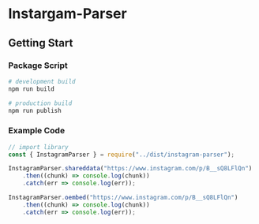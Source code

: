 # Instargam-Parser
## Getting Start
### Package Script
```bash
# development build
npm run build

# production build
npm run publish
```
### Example Code
```javascript
// import library
const { InstagramParser } = require("../dist/instagram-parser");

InstagramParser.shareddata("https://www.instagram.com/p/B__sQ8LFlQn")
	.then((chunk) => console.log(chunk))
	.catch(err => console.log(err));

InstagramParser.oembed("https://www.instagram.com/p/B__sQ8LFlQn")
	.then((chunk) => console.log(chunk))
	.catch(err => console.log(err));
```